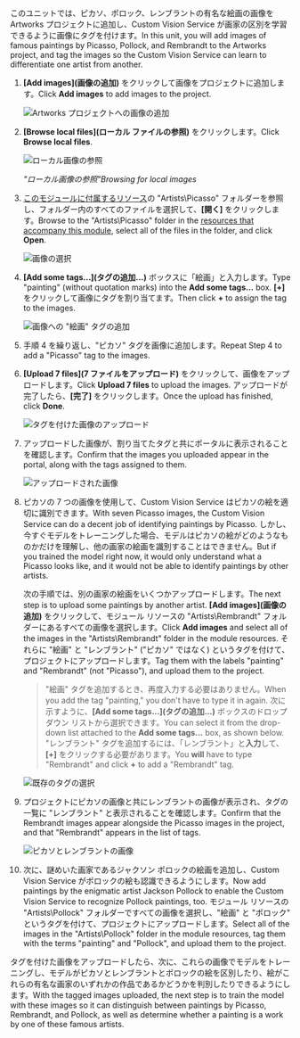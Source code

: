 <span data-ttu-id="14df6-101">このユニットでは、ピカソ、ポロック、レンブラントの有名な絵画の画像を Artworks プロジェクトに追加し、Custom Vision Service が画家の区別を学習できるように画像にタグを付けます。</span><span class="sxs-lookup"><span data-stu-id="14df6-101">In this unit, you will add images of famous paintings by Picasso, Pollock, and Rembrandt to the Artworks project, and tag the images so the Custom Vision Service can learn to differentiate one artist from another.</span></span>
  
1. <span data-ttu-id="14df6-102">**[Add images]\(画像の追加\)** をクリックして画像をプロジェクトに追加します。</span><span class="sxs-lookup"><span data-stu-id="14df6-102">Click **Add images** to add images to the project.</span></span>

    ![Artworks プロジェクトへの画像の追加](../media-draft/2-portal-click-add-images.png)

1. <span data-ttu-id="14df6-104">**[Browse local files]\(ローカル ファイルの参照\)** をクリックします。</span><span class="sxs-lookup"><span data-stu-id="14df6-104">Click **Browse local files**.</span></span>

    ![ローカル画像の参照](../media-draft/2-portal-click-browse-local-files.png)

    <span data-ttu-id="14df6-106">_"ローカル画像の参照"_</span><span class="sxs-lookup"><span data-stu-id="14df6-106">_Browsing for local images_</span></span> 
 
1. <span data-ttu-id="14df6-107">[このモジュールに付属するリソース](https://a4r.blob.core.windows.net/public/cvs-resources.zip)の "Artists\Picasso" フォルダーを参照し、フォルダー内のすべてのファイルを選択して、**[開く]** をクリックします。</span><span class="sxs-lookup"><span data-stu-id="14df6-107">Browse to the "Artists\Picasso" folder in the [resources that accompany this module](https://a4r.blob.core.windows.net/public/cvs-resources.zip), select all of the files in the folder, and click **Open**.</span></span>

    ![画像の選択](../media-draft/2-fe-browse-picasso-01.png)

1. <span data-ttu-id="14df6-109">**[Add some tags...]\(タグの追加...\)** ボックスに「絵画」と入力します。</span><span class="sxs-lookup"><span data-stu-id="14df6-109">Type "painting" (without quotation marks) into the **Add some tags...** box.</span></span> <span data-ttu-id="14df6-110">**[+]** をクリックして画像にタグを割り当てます。</span><span class="sxs-lookup"><span data-stu-id="14df6-110">Then click **+** to assign the tag to the images.</span></span>

    ![画像への "絵画" タグの追加](../media-draft/2-portal-add-tags-01.png)

1. <span data-ttu-id="14df6-112">手順 4 を繰り返し、"ピカソ" タグを画像に追加します。</span><span class="sxs-lookup"><span data-stu-id="14df6-112">Repeat Step 4 to add a "Picasso" tag to the images.</span></span>

1. <span data-ttu-id="14df6-113">**[Upload 7 files]\(7 ファイルをアップロード\)** をクリックして、画像をアップロードします。</span><span class="sxs-lookup"><span data-stu-id="14df6-113">Click **Upload 7 files** to upload the images.</span></span> <span data-ttu-id="14df6-114">アップロードが完了したら、**[完了]** をクリックします。</span><span class="sxs-lookup"><span data-stu-id="14df6-114">Once the upload has finished, click **Done**.</span></span>

    ![タグを付けた画像のアップロード](../media-draft/2-upload-picasso-images.png)

1. <span data-ttu-id="14df6-116">アップロードした画像が、割り当てたタグと共にポータルに表示されることを確認します。</span><span class="sxs-lookup"><span data-stu-id="14df6-116">Confirm that the images you uploaded appear in the portal, along with the tags assigned to them.</span></span>

    ![アップロードされた画像](../media-draft/2-portal-tagged-01.png)

1. <span data-ttu-id="14df6-118">ピカソの 7 つの画像を使用して、Custom Vision Service はピカソの絵を適切に識別できます。</span><span class="sxs-lookup"><span data-stu-id="14df6-118">With seven Picasso images, the Custom Vision Service can do a decent job of identifying paintings by Picasso.</span></span> <span data-ttu-id="14df6-119">しかし、今すぐモデルをトレーニングした場合、モデルはピカソの絵がどのようなものかだけを理解し、他の画家の絵画を識別することはできません。</span><span class="sxs-lookup"><span data-stu-id="14df6-119">But if you trained the model right now, it would only understand what a Picasso looks like, and it would not be able to identify paintings by other artists.</span></span>

    <span data-ttu-id="14df6-120">次の手順では、別の画家の絵画をいくつかアップロードします。</span><span class="sxs-lookup"><span data-stu-id="14df6-120">The next step is to upload some paintings by another artist.</span></span> <span data-ttu-id="14df6-121">**[Add images]\(画像の追加\)** をクリックして、モジュール リソースの "Artists\Rembrandt" フォルダーにあるすべての画像を選択します。</span><span class="sxs-lookup"><span data-stu-id="14df6-121">Click **Add images** and select all of the images in the "Artists\Rembrandt" folder in the module resources.</span></span> <span data-ttu-id="14df6-122">それらに "絵画" と "レンブラント" ("ピカソ" ではなく) というタグを付けて、プロジェクトにアップロードします。</span><span class="sxs-lookup"><span data-stu-id="14df6-122">Tag them with the labels "painting" and "Rembrandt" (not "Picasso"), and upload them to the project.</span></span>

    > <span data-ttu-id="14df6-123">"絵画" タグを追加するとき、再度入力する必要はありません。</span><span class="sxs-lookup"><span data-stu-id="14df6-123">When you add the tag "painting," you don't have to type it in again.</span></span> <span data-ttu-id="14df6-124">次に示すように、**[Add some tags...]\(タグの追加...\)** ボックスのドロップダウン リストから選択できます。</span><span class="sxs-lookup"><span data-stu-id="14df6-124">You can select it from the drop-down list attached to the **Add some tags...** box, as shown below.</span></span> <span data-ttu-id="14df6-125">"レンブラント" タグを追加するには、「レンブラント」と**入力**して、**[+]** をクリックする必要があります。</span><span class="sxs-lookup"><span data-stu-id="14df6-125">You **will** have to type "Rembrandt" and click **+** to add a "Rembrandt" tag.</span></span>

    ![既存のタグの選択](../media-draft/2-select-painting-tag.png)

1. <span data-ttu-id="14df6-127">プロジェクトにピカソの画像と共にレンブラントの画像が表示され、タグの一覧に "レンブラント" と表示されることを確認します。</span><span class="sxs-lookup"><span data-stu-id="14df6-127">Confirm that the Rembrandt images appear alongside the Picasso images in the project, and that "Rembrandt" appears in the list of tags.</span></span>

    ![ピカソとレンブラントの画像](../media-draft/2-portal-tagged-02.png)

1. <span data-ttu-id="14df6-129">次に、謎めいた画家であるジャクソン ポロックの絵画を追加し、Custom Vision Service がポロックの絵も認識できるようにします。</span><span class="sxs-lookup"><span data-stu-id="14df6-129">Now add paintings by the enigmatic artist Jackson Pollock to enable the Custom Vision Service to recognize Pollock paintings, too.</span></span> <span data-ttu-id="14df6-130">モジュール リソースの "Artists\Pollock" フォルダーですべての画像を選択し、"絵画" と "ポロック" というタグを付けて、プロジェクトにアップロードします。</span><span class="sxs-lookup"><span data-stu-id="14df6-130">Select all of the images in the "Artists\Pollock" folder in the module resources, tag them with the terms "painting" and "Pollock", and upload them to the project.</span></span>

<span data-ttu-id="14df6-131">タグを付けた画像をアップロードしたら、次に、これらの画像でモデルをトレーニングし、モデルがピカソとレンブラントとポロックの絵を区別したり、絵がこれらの有名な画家のいずれかの作品であるかどうかを判別したりできるようにします。</span><span class="sxs-lookup"><span data-stu-id="14df6-131">With the tagged images uploaded, the next step is to train the model with these images so it can distinguish between paintings by Picasso, Rembrandt, and Pollock, as well as determine whether a painting is a work by one of these famous artists.</span></span>